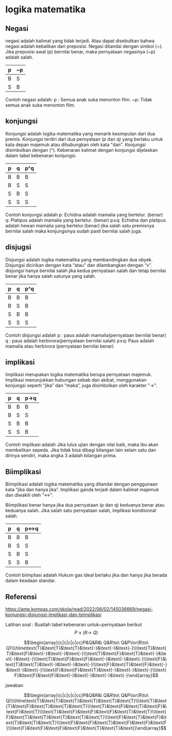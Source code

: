 
# logika matematika

## Negasi
negasi adalah kalimat yang tidak terjadi. Atau dapat disebutkan bahwa negasi adalah kebalikan dari preposisi. Negasi ditandai dengan simbol (~). Jika preposisi awal (p) bernilai benar, maka pernyataan negasinya (~p) adalah salah.


| p| ~p | 
| -------- | -------- | 
| B    | S| 
| S    |B

Contoh negasi adalah:
p : Semua anak suka menonton film. 
~p: Tidak semua anak suka menonton film.

## konjungsi
Konjungsi adalah logika matematika yang menarik kesimpulan dari dua premis. Konjungsi terdiri dari dua pernyataan (p dan q) yang berlaku untuk kata depan majemuk atau dihubungkan oleh kata "dan".
Konjungsi disimbolkan dengan (^). Kebenaran kalimat dengan konjungsi dijelaskan dalam tabel kebenaran konjungsi.


| p | q | p^q |
| -------- | -------- | -------- |
| B   | B    | B     |
| B   | S    | S
| S   | B    | S
| S   | S    | S

Contoh konjungsi adalah
p: Echidna adalah mamalia yang bertelur. (benar) 
q: Platipus adalah mamalia yang bertelur. (benar) 
p∧q: Echidna dan platipus adalah hewan mamalia yang bertelur.(benar)
jika salah satu premisnya bernilai salah maka konjungsinya sudah pasti bernilai salah juga.




## disjugsi
Disjungsi adalah logika matematika yang membandingkan dua obyek. Disjungsi dicirikan dengan kata “atau” dan dilambangkan dengan “v”.
disjungsi hanya bernilai salah jika kedua pernyataan salah dan tetap bernilai benar jika hanya salah satunya yang salah.


| p | q | p^q |
| -------- | -------- | -------- |
| B    | B    | B    |
| B    | S    |  B        |
| S    | B    |B
| S    |S     | S

Contoh disjungsi adalah
p : paus adalah mamalia(pernyataan bernilai benar)
q : paus adalah herbivora(pernyataan bernilai salah)
p∧q: Paus adalah mamalia atau herbivora (pernyataan bernilai benar)

## implikasi
Implikasi merupakan logika matematika berupa pernyataan majemuk. Implikasi menunjukkan hubungan sebab dan akibat, menggunakan konjungsi seperti “jika” dan “maka”, juga disimbolkan oleh karakter "→".

| p | q|p→q  |
| -------- | -------- | -------- |
|B     | B     | B   |
| B     | S     |S      |
| S     |  B    |  B   |
| S     |  S    | B  |

Contoh implikasi adalah
Jika lulus ujian dengan nilai baik, maka ibu akan membelikan sepeda.
Jika tidak bisa dibagi bilangan lain selain satu dan dirinya sendiri, maka angka 3 adalah bilangan prima.

## Biimplikasi
Biimplikasi adalah logika matematika yang ditandai dengan penggunaan kata “jika dan hanya jika”. Implikasi ganda terjadi dalam kalimat majemuk dan diwakili oleh "↔".

Biimplikasi  benar hanya  jika dua pernyataan (p dan q) keduanya benar atau keduanya salah. Jika salah satu pernyataan salah, implikasi kondisional salah.

| p | q | p↔q |
| -------- | -------- | -------- |
| B    | B   | B   |B
|  B    |  S    |  S   
|  S    |  B     |S
|  S    |  S  | B

Contoh biimpliasi adalah
Hukum gas ideal berlaku jika dan hanya jika berada dalam keadaan standar.

## Referensi
https://amp.kompas.com/skola/read/2022/06/02/145036669/negasi-konjungsi-disjungsi-implikasi-dan-biimplikasi

Latihan soal : 
Buatlah tabel kebenaran untuk~pernyataan berikut $$P\lor(R\to\ Q)$$

$$\begin{array}{c|c|c|c|cc}P&Q&R&\ Q&R\to\ Q&P\lor(R\to\ Q)\\\hline\text{Т}&\text{Т}&\text{Т}&\text{-}&\text{-}&\text{-}\\\text{Т}&\text{Т}&\text{F}&\text{-}&\text{-}&\text{-}\\\text{T}&\text{F}&\text{T}&\text{-}&\text{-}&\text{-}\\\text{T}&\text{F}&\text{F}&\text{-}&\text{-}&\text{-}\\\text{F}&\text{T}&\text{T}&\text{-}&\text{-}&\text{-}\\\text{F}&\text{T}&\text{F}&\text{-}&\text{-}&\text{-}\\\text{F}&\text{F}&\text{T}&\text{-}&\text{-}&\text{-}\\\text{F}&\text{F}&\text{F}&\text{-}&\text{-}&\text{-}&\text{-}\end{array}$$

jawaban

$$\begin{array}{c|c|c|c|cc}P&Q&R&\ Q&R\to\ Q&P\lor(R\to\ Q)\\\hline\text{Т}&\text{Т}&\text{Т}&\text{T}&\text{T}&\text{T}\\\text{Т}&\text{Т}&\text{F}&\text{T}&\text{T}&\text{T}\\\text{T}&\text{F}&\text{T}&\text{F}&\text{F}&\text{T}\\\text{T}&\text{F}&\text{F}&\text{F}&\text{T}&\text{T}\\\text{F}&\text{T}&\text{T}&\text{T}&\text{T}&\text{T}\\\text{F}&\text{T}&\text{F}&\text{T}&\text{T}&\text{T}\\\text{F}&\text{F}&\text{T}&\text{F}&\text{F}&\text{F}\\\text{F}&\text{F}&\text{F}&\text{F}&\text{T}&\text{T}&\text{}\end{array}$$
